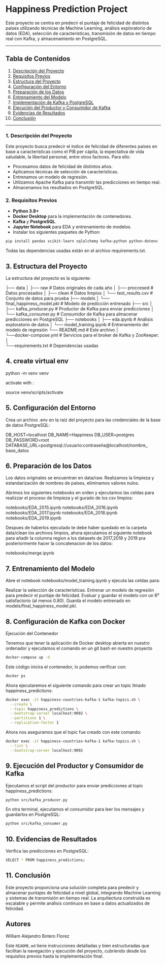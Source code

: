 # Happiness Prediction Project

Este proyecto se centra en predecir el puntaje de felicidad de distintos países utilizando técnicas de Machine Learning, análisis exploratorio de datos (EDA), selección de características, transmisión de datos en tiempo real con Kafka, y almacenamiento en PostgreSQL.

---

## Tabla de Contenidos
1. [Descripción del Proyecto](#descripcion-del-proyecto)
2. [Requisitos Previos](#requisitos-previos)
3. [Estructura del Proyecto](#estructura-del-proyecto)
4. [Configuración del Entorno](#configuracion-del-entorno)
5. [Preparación de los Datos](#preparacion-de-los-datos)
6. [Entrenamiento del Modelo](#entrenamiento-del-modelo)
7. [Implementación de Kafka y PostgreSQL](#implementacion-de-kafka-y-postgresql)
8. [Ejecución del Productor y Consumidor de Kafka](#ejecucion-del-productor-y-consumidor-de-kafka)
9. [Evidencias de Resultados](#evidencias-de-resultados)
10. [Conclusión](#conclusion)

---

### 1. Descripción del Proyecto <a name="descripcion-del-proyecto"></a>
Este proyecto busca predecir el índice de felicidad de diferentes países en base a características como el PIB per cápita, la expectativa de vida saludable, la libertad personal, entre otros factores. Para ello:
- Procesamos datos de felicidad de distintos años.
- Aplicamos técnicas de selección de características.
- Entrenamos un modelo de regresión.
- Utilizamos Apache Kafka para transmitir las predicciones en tiempo real.
- Almacenamos los resultados en PostgreSQL.

### 2. Requisitos Previos <a name="requisitos-previos"></a>
- **Python 3.8+**
- **Docker Desktop** para la implementación de contenedores.
- **Kafka** y **PostgreSQL**.
- **Jupyter Notebook** para EDA y entrenamiento de modelos.
- Instalar los siguientes paquetes de Python:

```bash
pip install pandas scikit-learn sqlalchemy kafka-python python-dotenv
```

Todas las dependencias usadas están en el archivo requirements.txt.

## 3. Estructura del Proyecto <a name="estructura-del-proyecto"></a>
La estructura del proyecto es la siguiente:

├── data
│   ├── raw                  # Datos originales de cada año
│   ├── proccesed            # Datos procesados
│   ├── clean                # Datos limpios
│   └── test_results.csv     # Conjunto de datos para prueba
├── models
│   └── final_happiness_model.pkl   # Modelo de predicción entrenado
├── src
│   ├── kafka_producer.py    # Productor de Kafka para enviar predicciones
│   └── kafka_consumer.py    # Consumidor de Kafka para almacenar predicciones en PostgreSQL
├── notebooks
│   ├── eda.ipynb            # Análisis exploratorio de datos
│   └── model_training.ipynb # Entrenamiento del modelo de regresión
└── README.md                # Este archivo
│  
└──docker-compose.yml        # Servicios para el broker de Kafka y ZooKeeper.
│  
└──requirements.txt          # Dependencias usadas

## 4. create virtual env

python -m venv venv

activate with :

source venv/scripts/activate


## 5. Configuración del Entorno <a name="configuracion-del-entorno"></a>

Crea un archivo .env en la raíz del proyecto para las credenciales de la base de datos PostgreSQL:

DB_HOST=localhost
DB_NAME=Happiness
DB_USER=postgres
DB_PASSWORD=root
DATABASE_URL=postgresql://usuario:contraseña@localhost/nombre_ base_datos

## 6. Preparación de los Datos <a name="preparacion-de-los-datos"></a>
Los datos originales se encuentran en data/raw. Realizamos la limpieza y estandarización de nombres de países, eliminamos valores nulos.

Abrimos los siguientes notebooks en orden y ejecutamos las celdas para realizzar el proceso de limpieza y el gurado de los csv limpios:

notebooks/EDA_2015.ipynb
notebooks/EDA_2016.ipynb
notebooks/EDA_2017.ipynb
notebooks/EDA_2018.ipynb
notebooks/EDA_2019.ipynb

Despues de haberlos ejecutado te debe haber quedado en la carpeta data/clean los archivos limpios, ahora ejecutamos el siguiente notebook para añadir la columna region a los datasets de 2017,2018 y 2019 pra posteriormente hacer la concatenacion de los datos:

notebooks/merge.ipynb


## 7. Entrenamiento del Modelo <a name="entrenamiento-del-modelo"></a>
Abre el notebook notebooks/model_training.ipynb y ejecuta las celdas para:

Realizar la selección de características.
Entrenar un modelo de regresión para predecir el puntaje de felicidad.
Evaluar y guardar el modelo con un R² satisfactorio (al menos 0.80).
Guarda el modelo entrenado en models/final_happiness_model.pkl.

## 8. Configuración de Kafka con Docker <a name="Configuración_de_Kafka_con_Docker"></a>

Ejecución del Contenedor

Tenemos que tener la aplicación de Docker desktop abierta en nuestro ordenador y ejecutamos el comando en un git bash en nuestro proyecto

```bash
docker-compose up -d
```

Este código inicira el contenedor, lo podemos verificar con:

```bash
docker ps
```

Ahora ejecutaremos el siguiente comando para crear un topic llmado happiness_predictions:

```bash
docker exec -it happiness-countries-kafka-1 kafka-topics.sh \
  --create \
  --topic happiness_predictions \
  --bootstrap-server localhost:9092 \
  --partitions 1 \
  --replication-factor 1
```

Ahora nos aseguramos que el topic fue creado con este comando:

```bash
docker exec -it happiness-countries-kafka-1 kafka-topics.sh \
  --list \
  --bootstrap-server localhost:9092
```



## 9.  Ejecución del Productor y Consumidor de Kafka <a name="ejecucion-del-productor-y-consumidor-de-kafka"></a>

Ejecutamos el script del productor para enviar predicciones al topic happiness_predictions:

```bash
python src/kafka_producer.py
```

En otra terminal, ejecutamos el consumidor para leer los mensajes y guardarlos en PostgreSQL:

```bash
python src/kafka_consumer.py
```

## 10.  Evidencias de Resultados <a name="evidencias-de-resultados"></a>

Verifica las predicciones en PostgreSQL:

```bash
SELECT * FROM happiness_predictions;
```

## 11. Conclusión <a name="conclusion"></a>
Este proyecto proporciona una solución completa para predecir y almacenar puntajes de felicidad a nivel global, integrando Machine Learning y sistemas de transmisión en tiempo real. La arquitectura construida es escalable y permite análisis continuos en base a datos actualizados de felicidad.


## Autores

William Alejandro Botero Florez


Este `README.md` tiene instrucciones detalladas y bien estructuradas que facilitan la navegación y ejecución del proyecto, cubriendo desde los requisitos previos hasta la implementación final.


